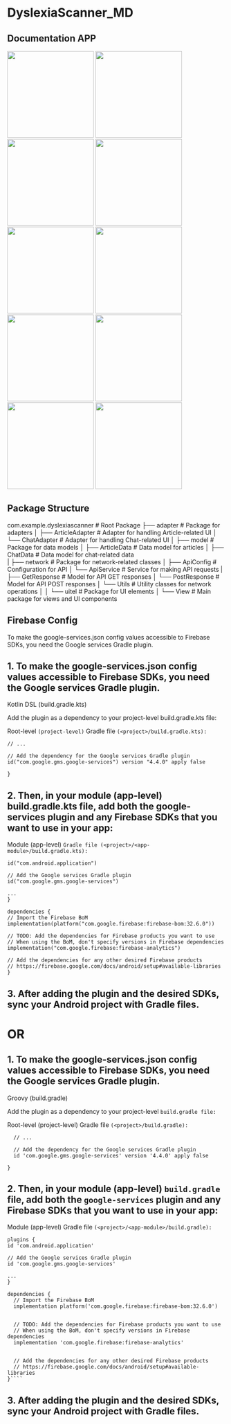 # DyslexiaScanner_MD

## Documentation APP
<img src="https://github.com/CH2-PS100/DyslexiaScanner_MD/assets/106803028/09e2ce08-c361-415e-94d9-ca546dfd7a80" width="200">
<img src="https://github.com/CH2-PS100/DyslexiaScanner_MD/assets/106803028/a3c56a18-9b7c-41f8-a03c-c74bed11f0dc" width="200">
<img src="https://github.com/CH2-PS100/DyslexiaScanner_MD/assets/106803028/ff062665-a9eb-4d19-a4ba-ee1ea458305f" width="200">
<img src="https://github.com/CH2-PS100/DyslexiaScanner_MD/assets/106803028/9d08c20e-46a0-4885-bd7e-29c167801875" width="200">
<img src="https://github.com/CH2-PS100/DyslexiaScanner_MD/assets/106803028/e094f80f-d362-43d6-a120-741f76983173" width="200">
<img src="https://github.com/CH2-PS100/DyslexiaScanner_MD/assets/106803028/0b2e3120-9b61-4ab6-89ab-2e8821be9fe5" width="200">
<img src="https://github.com/CH2-PS100/DyslexiaScanner_MD/assets/106803028/06a660f5-7642-452c-9456-bae924d7149e" width="200">
<img src="https://github.com/CH2-PS100/DyslexiaScanner_MD/assets/106803028/f53996f9-032e-4827-8dfc-50b652b51069" width="200">
<img src="https://github.com/CH2-PS100/DyslexiaScanner_MD/assets/106803028/1a60a148-6518-40a4-a2f6-8226dd1db697" width="200">
<img src="https://github.com/CH2-PS100/DyslexiaScanner_MD/assets/106803028/f3aaf6ad-757c-4be7-895e-d9daeebae544" width="200">



## Package Structure
com.example.dyslexiascanner          # Root Package
├── adapter                          # Package for adapters
│   ├── ArticleAdapter               # Adapter for handling Article-related UI
│   └── ChatAdapter                  # Adapter for handling Chat-related UI
│ 
├── model                            # Package for data models
│   ├── ArticleData                  # Data model for articles
│   ├── ChatData                     # Data model for chat-related data   
|
├── network                          # Package for network-related classes
│   ├── ApiConfig                    # Configuration for API
│   └── ApiService                   # Service for making API requests
|   ├── GetResponse                  # Model for API GET responses
│   └── PostResponse                 # Model for API POST responses
│   └── Utils                        # Utility classes for network operations
│
│
└── uitel                            # Package for UI elements
│
└── View                             # Main package for views and UI components





## Firebase Config

To make the google-services.json config values accessible to Firebase SDKs, you need the Google services Gradle plugin.

## 1. To make the google-services.json config values accessible to Firebase SDKs, you need the Google services Gradle plugin.

Kotlin DSL (build.gradle.kts)

Add the plugin as a dependency to your project-level build.gradle.kts file:

Root-level `(project-level)` Gradle file `(<project>/build.gradle.kts):`

```plugins {
// ...

// Add the dependency for the Google services Gradle plugin
id("com.google.gms.google-services") version "4.4.0" apply false

}
```

## 2. Then, in your module (app-level) build.gradle.kts file, add both the google-services plugin and any Firebase SDKs that you want to use in your app:

Module (app-level) `Gradle file (<project>/<app-module>/build.gradle.kts):`

```plugins {
id("com.android.application")

// Add the Google services Gradle plugin
id("com.google.gms.google-services")

...
}

dependencies {
// Import the Firebase BoM
implementation(platform("com.google.firebase:firebase-bom:32.6.0"))

// TODO: Add the dependencies for Firebase products you want to use
// When using the BoM, don't specify versions in Firebase dependencies
implementation("com.google.firebase:firebase-analytics")

// Add the dependencies for any other desired Firebase products
// https://firebase.google.com/docs/android/setup#available-libraries
}
```

## 3. After adding the plugin and the desired SDKs, sync your Android project with Gradle files.

# OR

## 1. To make the google-services.json config values accessible to Firebase SDKs, you need the Google services Gradle plugin.

Groovy (build.gradle)

Add the plugin as a dependency to your project-level `build.gradle file:`

Root-level (project-level) Gradle file `(<project>/build.gradle):`

```plugins {
  // ...

  // Add the dependency for the Google services Gradle plugin
  id 'com.google.gms.google-services' version '4.4.0' apply false

}
```

## 2. Then, in your module (app-level) `build.gradle` file, add both the `google-services` plugin and any Firebase SDKs that you want to use in your app:

Module (app-level) Gradle file `(<project>/<app-module>/build.gradle):`

`````
plugins {
id 'com.android.application'

// Add the Google services Gradle plugin
id 'com.google.gms.google-services'

...
}

dependencies {
  // Import the Firebase BoM
  implementation platform('com.google.firebase:firebase-bom:32.6.0')


  // TODO: Add the dependencies for Firebase products you want to use
  // When using the BoM, don't specify versions in Firebase dependencies
  implementation 'com.google.firebase:firebase-analytics'


  // Add the dependencies for any other desired Firebase products
  // https://firebase.google.com/docs/android/setup#available-libraries
}````
`````

## 3. After adding the plugin and the desired SDKs, sync your Android project with Gradle files.

